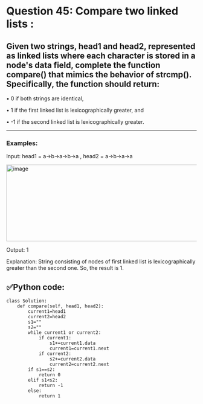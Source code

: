 # Question 45: Compare two linked lists :

## Given two strings, head1 and head2, represented as linked lists where each character is stored in a node's data field, complete the function compare() that mimics the behavior of strcmp(). Specifically, the function should return:

•	0 if both strings are identical,

•	1 if the first linked list is lexicographically greater, and

•	-1 if the second linked list is lexicographically greater.

---
### Examples:

Input: head1 = a->b->a->b->a , head2 = a->b->a->a

 <img width="625" height="203" alt="image" src="https://github.com/user-attachments/assets/40832923-f068-421b-bab4-33a902ae4ee4" />

Output: 1

Explanation: String consisting of nodes of first linked list is lexicographically greater than the second one. So, the result is 1.

## ✅Python code:

```
class Solution:
    def compare(self, head1, head2):
        current1=head1
        current2=head2
        s1=""
        s2=""
        while current1 or current2:
            if current1:
                s1+=current1.data
                current1=current1.next
            if current2:
                s2+=current2.data
                current2=current2.next
        if s1==s2:
            return 0
        elif s1<s2:
            return -1
        else:
            return 1
```
